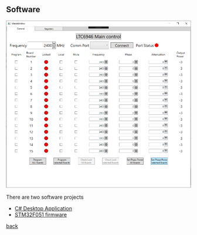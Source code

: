 ## Software

![Desktop Software](../images/software_general.png)

There are two software projects

- [C# Desktop Application](desktop_software.html)
- [STM32F051 firmware](embedded_software.html)

[back](../)
